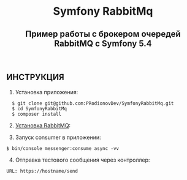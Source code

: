 <p align="center">
    <h1 align="center">Symfony RabbitMq</h1>
    <h2 align="center">Пример работы с брокером очередей RabbitMQ с Symfony 5.4</h2>
    <br>
</p>


ИНСТРУКЦИЯ
-------------------

1. Установка приложения:
  ~~~
    $ git clone git@github.com:PRodionovDev/SymfonyRabbitMq.git
    $ cd SymfonyRabbitMq
    $ composer install
  ~~~

2. [Установка RabbitMQ](https://losst.ru/ustanovka-rabbitmq-v-ubuntu-20-04):


3. Запуск consumer в приложении:
~~~
$ bin/console messenger:consume async -vv
~~~

4. Отправка тестового сообщения через контроллер:
~~~
URL: https://hostname/send
~~~
